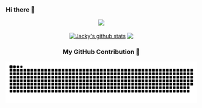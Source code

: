 ### Hi there 👋

<!--
**kai9839/kai9839** is a ✨ _special_ ✨ repository because its `README.md` (this file) appears on your GitHub profile.

Here are some ideas to get you started:

- 🔭 I’m currently working on ...
- 🌱 I’m currently learning ...
- 👯 I’m looking to collaborate on ...
- 🤔 I’m looking for help with ...
- 💬 Ask me about ...
- 📫 How to reach me: ...
- 😄 Pronouns: ...
- ⚡ Fun fact: ...
-->

<div align="center">
  
  <img src="https://cdn.jsdelivr.net/gh/sun0225SUN/sun0225SUN/assets/images/coding.gif" /><br>

  <a href="https://github.com/kai9839"><img align="center" src="https://github-readme-stats.vercel.app/api?username=kai9839&show_icons=true&include_all_commits=true&theme=vue&hide_border=true" alt="Jacky's github stats" /></a> 
  <a href="https://github.com/kai9839"><img align="center" src="https://github-readme-stats.vercel.app/api/top-langs/?username=kai9839&layout=compact&theme=vue&hide_border=true" /></a>

### My GitHub Contribution 👋

  <picture>
    <source media="(prefers-color-scheme: dark)" srcset="https://raw.githubusercontent.com/kai9839/kai9839/output/github-contribution-grid-snake-dark.svg">
    <source media="(prefers-color-scheme: light)" srcset="https://raw.githubusercontent.com/kai9839/kai9839/output/github-contribution-grid-snake.svg">
    <img alt="github contribution grid snake animation" src="https://raw.githubusercontent.com/kai9839/kai9839/output/github-contribution-grid-snake.svg">
  </picture>

</div>
